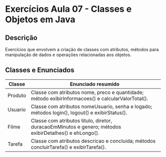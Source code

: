 # Exercícios Aula 07 - Classes e Objetos em Java

## Descrição

Exercícios que envolvem a criação de classes com atributos, métodos para manipulação de dados e operações relacionadas aos objetos.

## Classes e Enunciados

| Classe   | Enunciado resumido                                                                                   |
|----------|-----------------------------------------------------------------------------------------------------|
| Produto  | Classe com atributos nome, preco e quantidade; método exibirInformacoes() e calcularValorTotal().     |
| Usuario  | Classe com atributos nomeUsuario, senha e logado; métodos login(), logout() e exibirStatus().         |
| Filme    | Classe com atributos titulo, diretor, duracaoEmMinutos e genero; métodos exibirDetalhes() e ehLongo().|
| Tarefa   | Classe com atributos descricao e concluida; métodos concluirTarefa() e exibirTarefa().                 |
